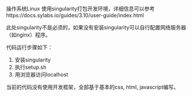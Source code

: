 操作系统Linux
使用singularity打包开发环境，详细信息可以参考https://docs.sylabs.io/guides/3.10/user-guide/index.html

此处singularity不是必须的，如果没有安装singularity可以自行配置网络服务器（如nginx）程序。

代码运行步骤如下：
1. 安装singularity
2. 执行setup.sh
3. 用浏览器访问localhost

当前的代码没有使用开发框架，全部基于基本的css, html, javascript编写。
